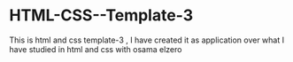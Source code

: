# HTML-CSS--Template-3
This is html and css template-3 , I have created it as application over what I have studied in html and css with osama elzero
